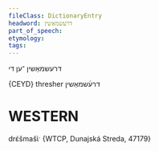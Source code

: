 ```yaml
---
fileClass: DictionaryEntry
headword: דרעשמאַשין
part_of_speech: 
etymology: 
tags: 
---
```

דרעשמאַשין
־ען
די

{CEYD}
thresher דרע֜שמאַשין

WESTERN
========

drɛ́šmašɩ̀ˑ {WTCP, Dunajská Streda, 47179}
